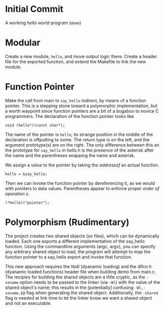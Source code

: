 # Initial Commit

A working _hello world_ program (`demo`)

# Modular

Create a new module, `hello`, and move output logic there. Create a header file for the exported function, and extend the Makefile to link the new module.

# Function Pointer

Make the call from main to `say_hello` indirect, by means of a function pointer. This is a stepping stone toward a polymorphic implementation, but a worth waypoint since function pointers are a bit of a bugaboo to novice C programmers. The declaration of the function pointer looks like

```
void (hello*)(const char*);
```

The name of the pointer is `hello`; its strange position in the middle of the declaration is offputting to some. The return type is on the left, and the argument prototype(s) are on the right. The only difference between this an the prototype for `say_hello` in hello.h is the presence of the asterisk after the name and the parentheses wrapping the name and asterisk.

We assign a value to the pointer by taking the _addressof_ an actual function.

```
hello = &say_hello;
```

Then we can invoke the function pointer by dereferencing it, as we would with pointers to data values. Parentheses appear to enforce proper _order of operation s_.

```
(*hello)("pointer");
```

# Polymorphism (Rudimentary)

The project creates two shared objects (so files), which can be dynamically loaded. Each one exports a different implementation of the say_hello function. Using the commandline arguments (argc, argv), you can specify any arbitrary shared object to load, the program will attempt to map the function pointer to a say_hello export and invoke that function.

This new approach requires the libdl (dyanamic loading) and the dlfcn.h (dyanamic loaded functions) header file when building demo from main.c. The recipies for building the shared objects are a little cryptic, as the `-soname` option needs to be passed to the linker (via `-Wl`) with the value of the shared object's name; this results in the [potentially] confusing `-Wl,-soname,$@` flag when generating the shared object. Additionally, the `-shared` flag is needed at link time to let the linker know we want a shared object and not an executable.